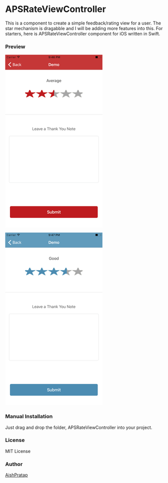 # APSRateViewController

This is a component to create a simple feedback/rating view for a user. The star mechanism is dragabble and I will be adding more features into this. For starters, here is APSRateViewController component for iOS written in Swift.

### Preview

![ScreenShot](https://github.com/AishPratap/APSRateViewController/blob/master/Screenshots/ScreenShot_Red.png)

![ScreenShot](https://github.com/AishPratap/APSRateViewController/blob/master/Screenshots/ScreenShot_Blue.png)

### Manual Installation

Just drag and drop the folder, APSRateViewController into your project.

### License
MIT License

### Author

[AishPratap](https://github.com/AishPratap)
